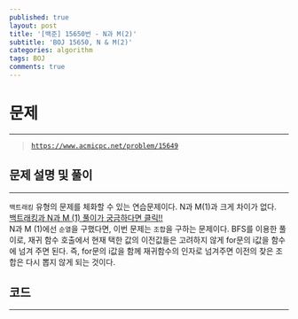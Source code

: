 ```yaml
---
published: true
layout: post
title: '[백준] 15650번 - N과 M(2)'
subtitle: 'BOJ 15650, N & M(2)'
categories: algorithm
tags: BOJ
comments: true
---
```

# **문제**
---
> [`https://www.acmicpc.net/problem/15649`](https://www.acmicpc.net/problem/15649)

## **문제 설명 및 풀이**
---
`백트래킹` 유형의 문제를 체화할 수 있는 연습문제이다. N과 M(1)과 크게 차이가 없다.  
[백트래킹과 N과 M (1) 풀이가 궁금하다면 클릭!!](https://sundongkim-dev.github.io/algorithm/2021/01/03/algorithm-BOJ-N&M/)  
N과 M (1)에선 `순열`을 구했다면, 이번 문제는 `조합`을 구하는 문제이다. BFS를 이용한 풀이로, 재귀 함수 호출에서 현재 택한 값의 이전값들은 고려하지 않게 for문의 i값을 함수에 넘겨 주면 된다. 즉, for문의 i값을 함께 재귀함수의 인자로 넘겨주면 이전의 찾은 조합은 다시 뽑지 않게 되는 것이다. 

## **코드**
---
<script src="https://gist.github.com/sundongkim-dev/47466087e72bcb4650f54625fb47da95.js"></script>
